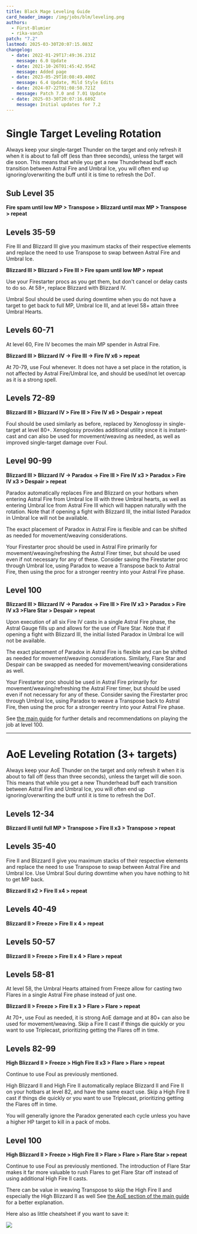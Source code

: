 ```yaml
---
title: Black Mage Leveling Guide
card_header_image: /img/jobs/blm/leveling.png
authors:
  - Fürst-Blumier
  - rika-vanih
patch: "7.2"
lastmod: 2025-03-30T20:07:15.083Z
changelog:
  - date: 2022-01-29T17:49:36.231Z
    message: 6.0 Update
  - date: 2021-10-26T01:45:42.954Z
    message: Added page
  - date: 2023-05-29T18:08:49.400Z
    message: 6.4 Update, Mild Style Edits
  - date: 2024-07-22T01:08:50.721Z
    message: Patch 7.0 and 7.01 Update
  - date: 2025-03-30T20:07:16.689Z
    message: Initial updates for 7.2
---
```

# Single Target Leveling Rotation

Always keep your single-target Thunder on the target and only refresh it when it is about to fall off (less than three seconds), unless the target will die soon. This means that while you get a new Thunderhead buff each transition between Astral Fire and Umbral Ice, you will often end up ignoring/overwriting the buff until it is time to refresh the DoT.

## Sub Level 35

**Fire spam until low MP > Transpose > Blizzard until max MP > Transpose > repeat**

## Levels 35-59

Fire III and Blizzard III give you maximum stacks of their respective elements and replace the need to use Transpose to swap between Astral Fire and Umbral Ice.

**Blizzard III > Blizzard > Fire III > Fire spam until low MP > repeat**

Use your Firestarter procs as you get them, but don't cancel or delay casts to do so. At 58+, replace Blizzard with Blizzard IV.

Umbral Soul should be used during downtime when you do not have a target to get back to full MP, Umbral Ice III, and at level 58+ attain three Umbral Hearts.

## Levels 60-71

At level 60, Fire IV becomes the main MP spender in Astral Fire.

**Blizzard III > Blizzard IV -> Fire III -> Fire IV x6 > repeat**

At 70-79, use Foul whenever. It does not have a set place in the rotation, is not affected by Astral Fire/Umbral Ice, and should be used/not let overcap as it is a strong spell.

## Levels 72-89

**Blizzard III > Blizzard IV > Fire III > Fire IV x6 > Despair > repeat**

Foul should be used similarly as before, replaced by Xenoglossy in single-target at level 80+. Xenoglossy provides additional utility since it is instant-cast and can also be used for movement/weaving as needed, as well as improved single-target damage over Foul.

## Level 90-99

**Blizzard III > Blizzard IV -> Paradox -> Fire III > Fire IV x3 > Paradox > Fire IV x3 > Despair > repeat**

Paradox automatically replaces Fire and Blizzard on your hotbars when entering Astral Fire from Umbral Ice III with three Umbral hearts, as well as entering Umbral Ice from Astral Fire III which will happen naturally with the rotation. Note that if opening a fight with Blizzard III, the initial listed Paradox in Umbral Ice will not be available.

The exact placement of Paradox in Astral Fire is flexible and can be shifted as needed for movement/weaving considerations.

Your Firestarter proc should be used in Astral Fire primarily for movement/weaving/refreshing the Astral Firer timer, but should be used even if not necessary for any of these. Consider saving the Firestarter proc through Umbral Ice, using Paradox to weave a Transpose back to Astral Fire, then using the proc for a stronger reentry into your Astral Fire phase.

## Level 100

**Blizzard III > Blizzard IV -> Paradox -> Fire III > Fire IV x3 > Paradox > Fire IV x3 >Flare Star > Despair > repeat**

Upon execution of all six Fire IV casts in a single Astral Fire phase, the Astral Gauge fills up and allows for the use of Flare Star. Note that if opening a fight with Blizzard III, the initial listed Paradox in Umbral Ice will not be available.

The exact placement of Paradox in Astral Fire is flexible and can be shifted as needed for movement/weaving considerations. Similarly, Flare Star and Despair can be swapped as needed for movement/weaving considerations as well.

Your Firestarter proc should be used in Astral Fire primarily for movement/weaving/refreshing the Astral Firer timer, but should be used even if not necessary for any of these. Consider saving the Firestarter proc through Umbral Ice, using Paradox to weave a Transpose back to Astral Fire, then using the proc for a stronger reentry into your Astral Fire phase.

See [the main guide](/jobs/casters/black-mage/basic-guide/#single-target-rotation) for further details and recommendations on playing the job at level 100.

- - -

# AoE Leveling Rotation (3+ targets)

Always keep your AoE Thunder on the target and only refresh it when it is about to fall off (less than three seconds), unless the target will die soon. This means that while you get a new Thunderhead buff each transition between Astral Fire and Umbral Ice, you will often end up ignoring/overwriting the buff until it is time to refresh the DoT.

## Levels 12-34

**Blizzard II until full MP > Transpose > Fire II x3 > Transpose > repeat**

## Levels 35-40

Fire II and Blizzard II give you maximum stacks of their respective elements and replace the need to use Transpose to swap between Astral Fire and Umbral Ice. Use Umbral Soul during downtime when you have nothing to hit to get MP back.

**Blizzard II x2 > Fire II x4 > repeat**

## Levels 40-49

**Blizzard II > Freeze > Fire II x 4 > repeat**

## Levels 50-57

**Blizzard II > Freeze > Fire II x 4 > Flare > repeat**

## Levels 58-81

At level 58, the Umbral Hearts attained from Freeze allow for casting two Flares in a single Astral Fire phase instead of just one.

**Blizzard II > Freeze > Fire II x 3 > Flare > Flare > repeat**

At 70+, use Foul as needed, it is strong AoE damage and at 80+ can also be used for movement/weaving. Skip a Fire II cast if things die quickly or you want to use Triplecast, prioritizing getting the Flares off in time.

## Levels 82-99

**High Blizzard II > Freeze > High Fire II x3 > Flare > Flare > repeat**

Continue to use Foul as previously mentioned.

High Blizzard II and High Fire II automatically replace Blizzard II and Fire II on your hotbars at level 82, and have the same exact use. Skip a High Fire II cast if things die quickly or you want to use Triplecast, prioritizing getting the Flares off in time.

You will generally ignore the Paradox generated each cycle unless you have a higher HP target to kill in a pack of mobs.

## Level 100

**High Blizzard II > Freeze > High Fire II > Flare > Flare > Flare Star > repeat**

Continue to use Foul as previously mentioned. The introduction of Flare Star makes it far more valuable to rush Flares to get Flare Star off instead of using additional High Fire II casts.

There can be value in weaving Transpose to skip the High Fire II and especially the High Blizzard II as well See [the AoE section of the main guide](/jobs/casters/black-mage/basic-guide/#aoe-rotation-3-targets) for a better explanation.

Here also as little cheatsheet if you want to save it:

![](/img/jobs/blm/blmleveling.png)